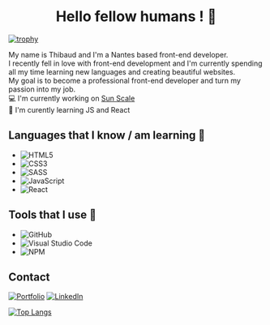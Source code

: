 <h1 align=center>Hello fellow humans ! 🤖</h1>  

[![trophy](https://github-profile-trophy.vercel.app/?username=thibaudbrault)](https://github.com/ryo-ma/github-profile-trophy)  

My name is Thibaud and I'm a Nantes based front-end developer.  
I recently fell in love with front-end development and I'm currently spending all my time learning new languages and creating beautiful websites.  
My goal is to become a professional front-end developer and turn my passion into my job.  
💻 I'm currently working on [Sun Scale](https://github.com/Thibaud-Br/Sun-scale)  
🌱 I'm curently learning JS and React
## Languages that I know / am learning 📖  
- ![HTML5](https://img.shields.io/badge/html5-%23E34F26.svg?style=for-the-badge&logo=html5&logoColor=white)  
- ![CSS3](https://img.shields.io/badge/css3-%231572B6.svg?style=for-the-badge&logo=css3&logoColor=white)  
- ![SASS](https://img.shields.io/badge/SASS-hotpink.svg?style=for-the-badge&logo=SASS&logoColor=white)  
- ![JavaScript](https://img.shields.io/badge/javascript-%23323330.svg?style=for-the-badge&logo=javascript&logoColor=%23F7DF1E)  
- ![React](https://img.shields.io/badge/react-%2320232a.svg?style=for-the-badge&logo=react&logoColor=%2361DAFB)  
## Tools that I use 🧰  
- ![GitHub](https://img.shields.io/badge/github-%23121011.svg?style=for-the-badge&logo=github&logoColor=white)  
- ![Visual Studio Code](https://img.shields.io/badge/VisualStudioCode-0078d7.svg?style=for-the-badge&logo=visual-studio-code&logoColor=white)  
- ![NPM](https://img.shields.io/badge/NPM-%23000000.svg?style=for-the-badge&logo=npm&logoColor=white)  
## Contact  
<a href="https://thibaud-brault.com/" target="_blank">![Portfolio](https://img.shields.io/badge/Portfolio-%23000000.svg?style=for-the-badge&logo=firefox&logoColor=#FF7139)</a>
<a href="https://thibaud-brault.com/" target="_blank">![LinkedIn](https://img.shields.io/badge/linkedin-%230077B5.svg?style=for-the-badge&logo=linkedin&logoColor=white)</a>  
  
[![Top Langs](https://github-readme-stats.vercel.app/api/top-langs/?username=thibaudbrault)](https://github.com/anuraghazra/github-readme-stats)
